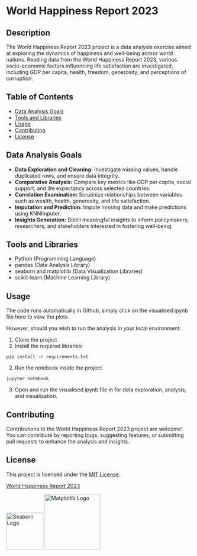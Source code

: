 # World Happiness Report 2023

## Description

The World Happiness Report 2023 project is a data analysis exercise aimed at exploring the dynamics of happiness and well-being across world nations. Reading data from the World Happiness Report 2023, various socio-economic factors influencing life satisfaction are investigated, including GDP per capita, health, freedom, generosity, and perceptions of corruption.

## Table of Contents

- [Data Analysis Goals](#data-analysis-goals)
- [Tools and Libraries](#tools-and-libraries)
- [Usage](#usage)
- [Contributing](#contributing)
- [License](#license)


## Data Analysis Goals

- **Data Exploration and Cleaning:** Investigate missing values, handle duplicated rows, and ensure data integrity.
- **Comparative Analysis:** Compare key metrics like GDP per capita, social support, and life expectancy across selected countries.
- **Correlation Examination:** Scrutinize relationships between variables such as wealth, health, generosity, and life satisfaction.
- **Imputation and Prediction:** Impute missing data and make predictions using KNNImputer.
- **Insights Generation:** Distill meaningful insights to inform policymakers, researchers, and stakeholders interested in fostering well-being.

## Tools and Libraries

- Python (Programming Language)
- pandas (Data Analysis Library)
- seaborn and matplotlib (Data Visualization Libraries)
- scikit-learn (Machine Learning Library)

## Usage

The code runs automatically in Github, simply click on the visualised.ipynb file here to view the plots.

However, should you wish to run the analysis in your local environment:

1. Clone the project
2. Install the required libraries:
````
pip install -r requirements.txt
````
2. Run the notebook inside the project
````
jupyter notebook
````
3. Open and run the visualised.ipynb file in for data exploration, analysis, and visualization.

## Contributing

Contributions to the World Happiness Report 2023 project are welcome! You can contribute by reporting bugs, suggesting features, or submitting pull requests to enhance the analysis and insights.

## License

This project is licensed under the [MIT License](LICENSE).

[World Happiness Report 2023](https://worldhappiness.report/)


<img src="https://seaborn.pydata.org/_images/logo-mark-lightbg.svg" alt="Seaborn Logo" width="100" height="100"> 
<img src="https://matplotlib.org/stable/_static/logo_dark.svg" alt="Matplotlib Logo" width="150" height="150"> 


